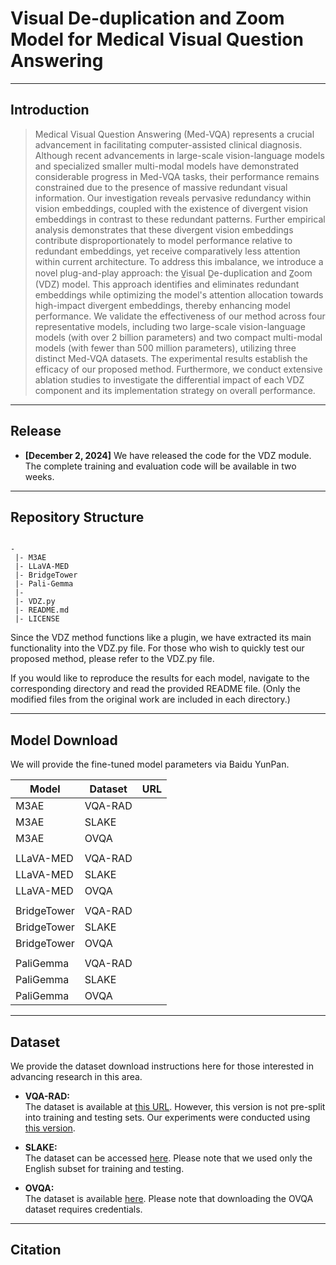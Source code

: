 # Visual De-duplication and Zoom Model for Medical Visual Question Answering

---

## Introduction

> Medical Visual Question Answering (Med-VQA) represents a crucial advancement in facilitating computer-assisted clinical diagnosis. Although recent advancements in large-scale vision-language models and specialized smaller multi-modal models have demonstrated considerable progress in Med-VQA tasks, their performance remains constrained due to the presence of massive redundant visual information. Our investigation reveals pervasive redundancy within vision embeddings, coupled with the existence of divergent vision embeddings in contrast to these redundant patterns. Further empirical analysis demonstrates that these divergent vision embeddings contribute disproportionately to model performance relative to redundant embeddings, yet receive comparatively less attention within current architecture. To address this imbalance, we introduce a novel plug-and-play approach: the V̲isual D̲e-duplication and Z̲oom (VDZ) model. This approach identifies and eliminates redundant embeddings while optimizing the model's attention allocation towards high-impact divergent embeddings, thereby enhancing model performance. We validate the effectiveness of our method across four representative models, including two large-scale vision-language models (with over 2 billion parameters) and two compact multi-modal models (with fewer than 500 million parameters), utilizing three distinct Med-VQA datasets. The experimental results establish the efficacy of our proposed method. Furthermore, we conduct extensive ablation studies to investigate the differential impact of each VDZ component and its implementation strategy on overall performance.

---
## Release 
- **[December 2, 2024]** We have released the code for the VDZ module. The complete training and evaluation code will be available in two weeks.

---
## Repository Structure
```

-
 |- M3AE
 |- LLaVA-MED
 |- BridgeTower
 |- Pali-Gemma
 |-
 |- VDZ.py
 |- README.md
 |- LICENSE
```

Since the VDZ method functions like a plugin, we have extracted its main functionality into the VDZ.py file. For those who wish to quickly test our proposed method, please refer to the VDZ.py file.

If you would like to reproduce the results for each model, navigate to the corresponding directory and read the provided README file. (Only the modified files from the original work are included in each directory.)

---

## Model Download

We will provide the fine-tuned model parameters via Baidu YunPan.


| Model          | Dataset | URL |
| -------------- | ------- | --- |
| M3AE           | VQA-RAD |     |
| M3AE           | SLAKE   |     |
| M3AE           | OVQA    |     |
|                |         |     |
| LLaVA-MED      | VQA-RAD |     |
| LLaVA-MED      | SLAKE   |     |
| LLaVA-MED      | OVQA    |     |
|                |         |     |
| BridgeTower    | VQA-RAD |     |
| BridgeTower    | SLAKE   |     |
| BridgeTower    | OVQA    |     |
|                |         |     |
| PaliGemma      | VQA-RAD |     |
| PaliGemma      | SLAKE   |     |
| PaliGemma      | OVQA    |     |

---
## Dataset

We provide the dataset download instructions here for those interested in advancing research in this area.

- **VQA-RAD:**  
  The dataset is available at [this URL](https://osf.io/89kps/). However, this version is not pre-split into training and testing sets. Our experiments were conducted using [this version](https://github.com/aioz-ai/MICCAI19-MedVQA?tab=readme-ov-file#Preprocessing).

- **SLAKE:**  
  The dataset can be accessed [here](https://www.med-vqa.com/slake/). Please note that we used only the English subset for training and testing.

- **OVQA:**  
  The dataset is available [here](http://47.94.174.82/verify). Please note that downloading the OVQA dataset requires credentials.
---

## Citation
> 
> 